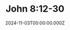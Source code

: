 ---
layout: "sermon"
title: "John 8:12-30"
date: "2024-11-03T00:00:00.000Z"
category: "sermon"
audio_url: "https://anchor.fm/s/f5d78a70/podcast/play/92345678/https%3A%2F%2Fd3ctxlq1ktw2nl.cloudfront.net%2Fstaging%2F2024-10-3%2F372345678-44100-2-m1n2o3p4q5r6.m4a"
duration: "44:18"
scripture: "John 8:12-30"
pastor: "Pastor Nate Ellis"
series: "John"
description: |
  <p>Jesus declares Himself the Light of the World, bringing illumination to those in darkness. In John 8:12-30, we explore what it means for Christ to be our guiding light and how His witness is true.</p>

guid: "m1n2o3p4-q5r6-4567-8901-23456789stuv"
---